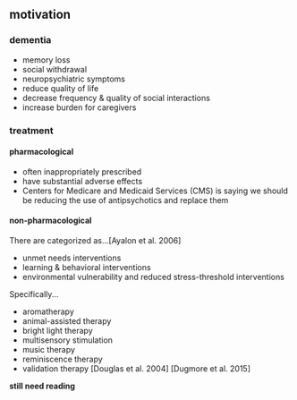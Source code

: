 <!-- META
{"title":"Assessment of Cognitive Training & Social Interaction in People with Mild to Moderate Dementia: A Pilot Study","link":"https://www.tandfonline.com/doi/full/10.1080/07317115.2019.1590489","media":"academic","tags":["dementia","cognitivetraining"],"short":{"en":"Social interaction improves cognitive training for dementia","ja":"社交的インタラクションは認知症にとって認知トレーニングの質を向上させる"},"importance":4,"hasPage":true,"createdAt":1721748611.123,"updatedAt":1721748611.123}
META -->

## motivation
### dementia
- memory loss
- social withdrawal
- neuropsychiatric symptoms
- reduce quality of life
- decrease frequency & quality of social interactions
- increase burden for caregivers

### treatment
#### pharmacological
- often inappropriately prescribed
- have substantial adverse effects
- Centers for Medicare and Medicaid Services (CMS) is saying we should be reducing the use of antipsychotics and replace them

#### non-pharmacological
There are categorized as...[Ayalon et al. 2006]
- unmet needs interventions
- learning & behavioral interventions
- environmental vulnerability and reduced stress-threshold interventions

Specifically...
- aromatherapy
- animal-assisted therapy
- bright light therapy
- multisensory stimulation
- music therapy
- reminiscence therapy
- validation therapy [Douglas et al. 2004] [Dugmore et al. 2015]

**still need reading**